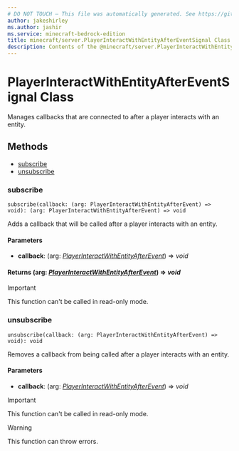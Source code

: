 ```yaml
---
# DO NOT TOUCH — This file was automatically generated. See https://github.com/mojang/minecraftapidocsgenerator to modify descriptions, examples, etc.
author: jakeshirley
ms.author: jashir
ms.service: minecraft-bedrock-edition
title: minecraft/server.PlayerInteractWithEntityAfterEventSignal Class
description: Contents of the @minecraft/server.PlayerInteractWithEntityAfterEventSignal class.
---
```

# PlayerInteractWithEntityAfterEventSignal Class

Manages callbacks that are connected to after a player interacts with an entity.

## Methods
- [subscribe](#subscribe)
- [unsubscribe](#unsubscribe)

### **subscribe**
`
subscribe(callback: (arg: PlayerInteractWithEntityAfterEvent) => void): (arg: PlayerInteractWithEntityAfterEvent) => void
`

Adds a callback that will be called after a player interacts with an entity.

#### **Parameters**
- **callback**: (arg: [*PlayerInteractWithEntityAfterEvent*](PlayerInteractWithEntityAfterEvent.md)) => *void*

#### **Returns** (arg: [*PlayerInteractWithEntityAfterEvent*](PlayerInteractWithEntityAfterEvent.md)) => *void*

> [!IMPORTANT]
> This function can't be called in read-only mode.

### **unsubscribe**
`
unsubscribe(callback: (arg: PlayerInteractWithEntityAfterEvent) => void): void
`

Removes a callback from being called after a player interacts with an entity.

#### **Parameters**
- **callback**: (arg: [*PlayerInteractWithEntityAfterEvent*](PlayerInteractWithEntityAfterEvent.md)) => *void*

> [!IMPORTANT]
> This function can't be called in read-only mode.

> [!WARNING]
> This function can throw errors.
